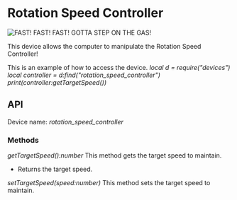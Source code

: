 # Rotation Speed Controller

![FAST! FAST! FAST! GOTTA STEP ON THE GAS!](block:create:rotation_speed_controller)

This device allows the computer to manipulate the Rotation Speed Controller!

This is an example of how to access the device.
*local d = require("devices")*
*local controller = d:find("rotation_speed_controller")*
*print(controller:getTargetSpeed())*

## API
Device name: *rotation_speed_controller*

### Methods
*getTargetSpeed():number*
This method gets the target speed to maintain.
- Returns the target speed.

*setTargetSpeed(speed:number)*
This method sets the target speed to maintain.